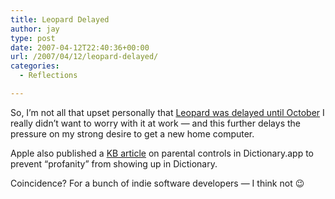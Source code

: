 ```yaml
---
title: Leopard Delayed
author: jay
type: post
date: 2007-04-12T22:40:36+00:00
url: /2007/04/12/leopard-delayed/
categories:
  - Reflections

---
```

So, I’m not all that upset personally that [Leopard was delayed until October][1] I really didn’t want to worry with it at work — and this further delays the pressure on my strong desire to get a new home computer.

Apple also published a [KB article][2] on parental controls in Dictionary.app to prevent “profanity” from showing up in Dictionary.

Coincidence? For a bunch of indie software developers — I think not 😉

 [1]: http://www.prnewswire.com/cgi-bin/stories.pl?ACCT=109&STORY=/www/story/04-12-2007/0004564657&EDATE=
 [2]: http://docs.info.apple.com/article.html?artnum=305348